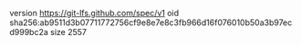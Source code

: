 version https://git-lfs.github.com/spec/v1
oid sha256:ab9511d3b07711772756cf9e8e7e8c3fb966d16f076010b50a3b97ecd999bc2a
size 2557
